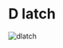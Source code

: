 # D latch

![dlatch](https://cdn.discordapp.com/attachments/1176251694531747921/1176251956826742934/d_latch.jpg)
